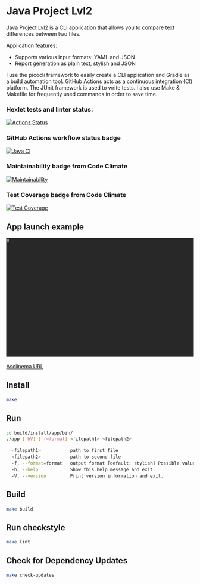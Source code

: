 # Java Project Lvl2
Java Project Lvl2 is a CLI application that allows you to compare text differences between two files.

Application features:
 - Supports various input formats: YAML and JSON
 - Report generation as plain text, stylish and JSON

I use the picocli framework to easily create a CLI application and
Gradle as a build automation tool. GitHub Actions acts as a continuous integration (CI) platform.
The JUnit framework is used to write tests. I also use Make & Makefile for frequently used commands in order to save time.

### Hexlet tests and linter status:
[![Actions Status](https://github.com/hopetoknow/java-project-lvl2/workflows/hexlet-check/badge.svg)](https://github.com/hopetoknow/java-project-lvl2/actions)

### GitHub Actions workflow status badge
[![Java CI](https://github.com/hopetoknow/java-project-lvl2/actions/workflows/main.yml/badge.svg?branch=main)](https://github.com/hopetoknow/java-project-lvl2/actions/workflows/main.yml)

### Maintainability badge from Code Climate
[![Maintainability](https://api.codeclimate.com/v1/badges/644d800d4484e158c119/maintainability)](https://codeclimate.com/github/hopetoknow/java-project-lvl2/maintainability)

### Test Coverage badge from Code Climate
[![Test Coverage](https://api.codeclimate.com/v1/badges/644d800d4484e158c119/test_coverage)](https://codeclimate.com/github/hopetoknow/java-project-lvl2/test_coverage)

## App launch example

![Differ gif](https://raw.githubusercontent.com/hopetoknow/my-gifs/main/GIFs/Differ.gif)

[Asciinema URL](https://asciinema.org/a/h4TTKdvEvwTcYSjtImWkGUDrJ)

## Install
```sh
make
```

## Run
```sh
cd build/install/app/bin/
./app [-hV] [-f=format] <filepath1> <filepath2> 
```
```sh
  <filepath1>           path to first file
  <filepath2>           path to second file
  -f, --format=format   output format [default: stylish] Possible values: stylish, plain, json.
  -h, --help            Show this help message and exit.
  -V, --version         Print version information and exit.
```

## Build
```sh
make build
```

## Run checkstyle
```sh
make lint
```

## Check for Dependency Updates
```sh
make check-updates
```